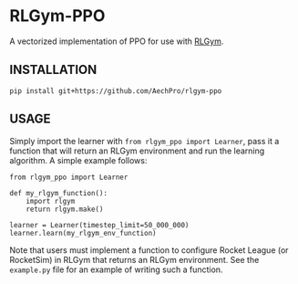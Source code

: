 # RLGym-PPO
A vectorized implementation of PPO for use with [RLGym](https://github.com/lucas-emery/rocket-league-gym).

## INSTALLATION
`pip install git+https://github.com/AechPro/rlgym-ppo`

## USAGE
Simply import the learner with `from rlgym_ppo import Learner`, pass it a function that will return an RLGym environment
and run the learning algorithm. A simple example follows:
```
from rlgym_ppo import Learner

def my_rlgym_function():
    import rlgym
    return rlgym.make()

learner = Learner(timestep_limit=50_000_000)
learner.learn(my_rlgym_env_function)
```
Note that users must implement a function to configure Rocket League (or RocketSim) in RLGym that returns an 
RLGym environment. See the `example.py` file for an example of writing such a function.
